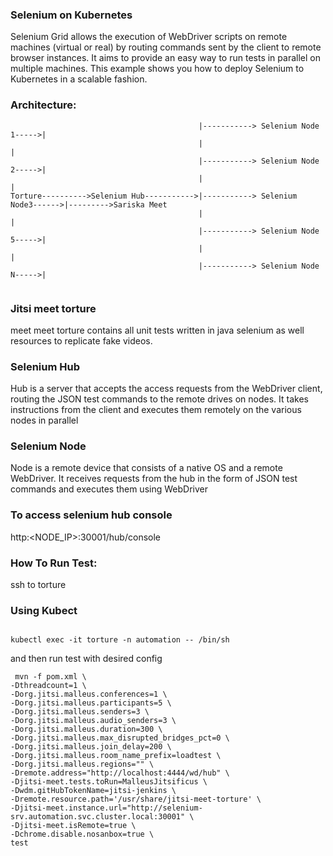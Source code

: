 ### Selenium on Kubernetes

Selenium Grid allows the execution of WebDriver scripts on remote machines (virtual or real) by routing commands sent by the client to remote browser instances. It aims to provide an easy way to run tests in parallel on multiple machines. This example shows you how to deploy Selenium to Kubernetes in a scalable fashion.

### Architecture:

```
                                          |-----------> Selenium Node 1----->|
                                          |                                  |
                                          |-----------> Selenium Node 2----->| 
                                          |                                  |
Torture---------->Selenium Hub----------->|-----------> Selenium Node3------>|--------->Sariska Meet 
                                          |                                  |  
                                          |-----------> Selenium Node 5----->|   
                                          |                                  | 
                                          |-----------> Selenium Node N----->|
                                          
```                                          
                                             

### Jitsi meet torture  

meet meet torture contains all unit tests written in java selenium as well resources to replicate fake videos.

### Selenium Hub

Hub is a server that accepts the access requests from the WebDriver client, routing the JSON test commands to the remote drives on nodes. It takes instructions from the client and executes them remotely on the various nodes in parallel

### Selenium Node

Node is a remote device that consists of a native OS and a remote WebDriver. It receives requests from the hub in the form of JSON test commands and executes them using WebDriver

### To access selenium hub console
 http:<NODE_IP>:30001/hub/console

  
### How To Run Test:


ssh to torture

### Using Kubect

```

kubectl exec -it torture -n automation -- /bin/sh

```


and then run test with desired config  
  
```
 mvn -f pom.xml \
-Dthreadcount=1 \
-Dorg.jitsi.malleus.conferences=1 \
-Dorg.jitsi.malleus.participants=5 \
-Dorg.jitsi.malleus.senders=3 \
-Dorg.jitsi.malleus.audio_senders=3 \
-Dorg.jitsi.malleus.duration=300 \
-Dorg.jitsi.malleus.max_disrupted_bridges_pct=0 \
-Dorg.jitsi.malleus.join_delay=200 \
-Dorg.jitsi.malleus.room_name_prefix=loadtest \
-Dorg.jitsi.malleus.regions="" \
-Dremote.address="http://localhost:4444/wd/hub" \
-Djitsi-meet.tests.toRun=MalleusJitsificus \
-Dwdm.gitHubTokenName=jitsi-jenkins \
-Dremote.resource.path='/usr/share/jitsi-meet-torture' \
-Djitsi-meet.instance.url="http://selenium-srv.automation.svc.cluster.local:30001" \
-Djitsi-meet.isRemote=true \
-Dchrome.disable.nosanbox=true \
test

```
